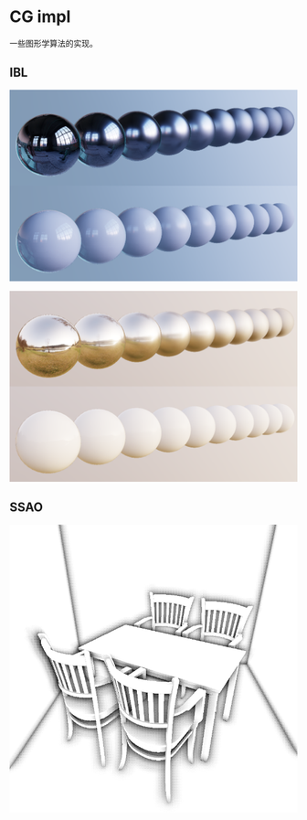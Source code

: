 # CG impl

一些图形学算法的实现。

## IBL

![result](gallery/ibl.png)

![result](gallery/ibl2.png)

## SSAO

![result](gallery/ssao.png)